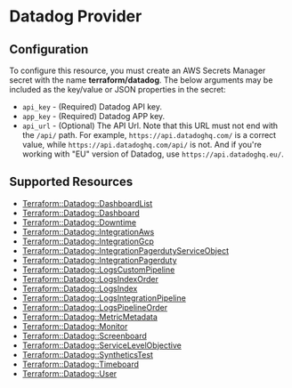 # Datadog Provider

## Configuration

To configure this resource, you must create an AWS Secrets Manager secret with the name **terraform/datadog**. The below arguments may be included as the key/value or JSON properties in the secret:

* `api_key` - (Required) Datadog API key.
* `app_key` - (Required) Datadog APP key.
* `api_url` - (Optional) The API Url. Note that this URL must not end with the `/api/` path. For example, `https://api.datadoghq.com/` is a correct value, while `https://api.datadoghq.com/api/` is not. And if you're working with  "EU" version of Datadog, use `https://api.datadoghq.eu/`.


## Supported Resources

* [Terraform::Datadog::DashboardList](../resources/datadog/Terraform-Datadog-DashboardList/docs/README.md)
* [Terraform::Datadog::Dashboard](../resources/datadog/Terraform-Datadog-Dashboard/docs/README.md)
* [Terraform::Datadog::Downtime](../resources/datadog/Terraform-Datadog-Downtime/docs/README.md)
* [Terraform::Datadog::IntegrationAws](../resources/datadog/Terraform-Datadog-IntegrationAws/docs/README.md)
* [Terraform::Datadog::IntegrationGcp](../resources/datadog/Terraform-Datadog-IntegrationGcp/docs/README.md)
* [Terraform::Datadog::IntegrationPagerdutyServiceObject](../resources/datadog/Terraform-Datadog-IntegrationPagerdutyServiceObject/docs/README.md)
* [Terraform::Datadog::IntegrationPagerduty](../resources/datadog/Terraform-Datadog-IntegrationPagerduty/docs/README.md)
* [Terraform::Datadog::LogsCustomPipeline](../resources/datadog/Terraform-Datadog-LogsCustomPipeline/docs/README.md)
* [Terraform::Datadog::LogsIndexOrder](../resources/datadog/Terraform-Datadog-LogsIndexOrder/docs/README.md)
* [Terraform::Datadog::LogsIndex](../resources/datadog/Terraform-Datadog-LogsIndex/docs/README.md)
* [Terraform::Datadog::LogsIntegrationPipeline](../resources/datadog/Terraform-Datadog-LogsIntegrationPipeline/docs/README.md)
* [Terraform::Datadog::LogsPipelineOrder](../resources/datadog/Terraform-Datadog-LogsPipelineOrder/docs/README.md)
* [Terraform::Datadog::MetricMetadata](../resources/datadog/Terraform-Datadog-MetricMetadata/docs/README.md)
* [Terraform::Datadog::Monitor](../resources/datadog/Terraform-Datadog-Monitor/docs/README.md)
* [Terraform::Datadog::Screenboard](../resources/datadog/Terraform-Datadog-Screenboard/docs/README.md)
* [Terraform::Datadog::ServiceLevelObjective](../resources/datadog/Terraform-Datadog-ServiceLevelObjective/docs/README.md)
* [Terraform::Datadog::SyntheticsTest](../resources/datadog/Terraform-Datadog-SyntheticsTest/docs/README.md)
* [Terraform::Datadog::Timeboard](../resources/datadog/Terraform-Datadog-Timeboard/docs/README.md)
* [Terraform::Datadog::User](../resources/datadog/Terraform-Datadog-User/docs/README.md)